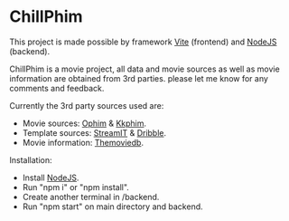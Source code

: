 # ChillPhim

This project is made possible by framework [Vite](https://vite.dev/) (frontend) and [NodeJS](https://nodejs.org/) (backend).

ChillPhim is a movie project, all data and movie sources as well as movie information are obtained from 3rd parties. please let me know for any comments and feedback.

Currently the 3rd party sources used are:
- Movie sources: [Ophim](https://ophim16.cc) & [Kkphim](https://kkphim.vip).
- Template sources: [StreamIT](https://templates.iqonic.design/streamit-dist/frontend/html/movie.html) & [Dribble](https://dribbble.com/shots/23805710-Movie-Website-Watcher).
- Movie information: [Themoviedb](https://www.themoviedb.org/).

Installation:
- Install [NodeJS](https://nodejs.org/en/download/package-manager).
- Run "npm i" or "npm install".
- Create another terminal in /backend.
- Run "npm start" on main directory and backend.
